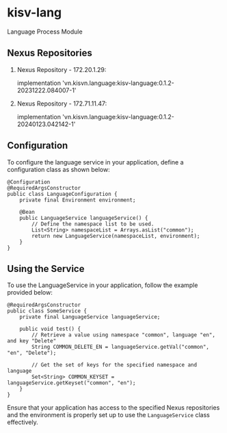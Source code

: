# kisv-lang

Language Process Module

## Nexus Repositories

1. Nexus Repository - 172.20.1.29:
   
   implementation 'vn.kisvn.language:kisv-language:0.1.2-20231222.084007-1'

3. Nexus Repository - 172.71.11.47:

   implementation 'vn.kisvn.language:kisv-language:0.1.2-20240123.042142-1'

## Configuration
To configure the language service in your application, define a configuration class as shown below:
```
@Configuration
@RequiredArgsConstructor
public class LanguageConfiguration {
    private final Environment environment;

    @Bean
    public LanguageService languageService() {
        // Define the namespace list to be used.
        List<String> namespaceList = Arrays.asList("common");
        return new LanguageService(namespaceList, environment);
    }
}
```
## Using the Service
To use the LanguageService in your application, follow the example provided below:
```
@RequiredArgsConstructor
public class SomeService {
    private final LanguageService languageService;

    public void test() {
        // Retrieve a value using namespace "common", language "en", and key "Delete"
        String COMMON_DELETE_EN = languageService.getVal("common", "en", "Delete");
        
        // Get the set of keys for the specified namespace and language
        Set<String> COMMON_KEYSET = languageService.getKeyset("common", "en");
    }
}
```
Ensure that your application has access to the specified Nexus repositories and the environment is properly set up to use the `LanguageService` class effectively.
